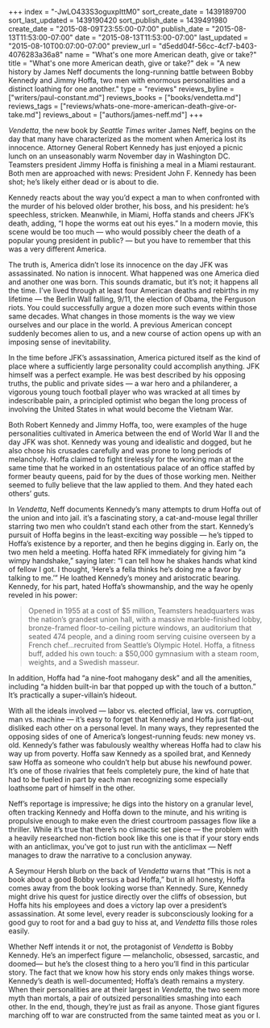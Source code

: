 +++
index = "-JwLO433S3oguxpIttM0"
sort_create_date = 1439189700
sort_last_updated = 1439190420
sort_publish_date = 1439491980
create_date = "2015-08-09T23:55:00-07:00"
publish_date = "2015-08-13T11:53:00-07:00"
date = "2015-08-13T11:53:00-07:00"
last_updated = "2015-08-10T00:07:00-07:00"
preview_url = "d5edd04f-56cc-4cf7-b403-4076283a36a8"
name = "What's one more American death, give or take?"
title = "What's one more American death, give or take?"
dek = "A new history by James Neff documents the long-running battle between Bobby Kennedy and Jimmy Hoffa, two men with enormous personalities and a distinct loathing for one another."
type = "reviews"
reviews_byline = ["writers/paul-constant.md"]
reviews_books = ["books/vendetta.md"]
reviews_tags = ["reviews/whats-one-more-american-death-give-or-take.md"]
reviews_about = ["authors/james-neff.md"]
+++

*Vendetta*, the new book by *Seattle Times* writer James Neff, begins on the day that many have characterized as the moment when America lost its innocence. Attorney General Robert Kennedy has just enjoyed a picnic lunch on an unseasonably warm November day in Washington DC. Teamsters president Jimmy Hoffa is finishing a meal in a Miami restaurant. Both men are approached with news: President John F. Kennedy has been shot; he’s likely either dead or is about to die.

Kennedy reacts about the way you’d expect a man to when confronted with the murder of his beloved older brother, his boss, and his president: he’s speechless, stricken. Meanwhile, in Miami, Hoffa stands and cheers JFK’s death, adding, “I hope the worms eat out his eyes.” In a modern movie, this scene would be too much — who would possibly cheer the death of a popular young president in public? — but you have to remember that this was a very different America.

The truth is, America didn’t lose its innocence on the day JFK was assassinated. No nation is innocent. What happened was one America died and another one was born. This sounds dramatic, but it’s not; it happens all the time. I’ve lived through at least four American deaths and rebirths in my lifetime — the Berlin Wall falling, 9/11, the election of Obama, the Ferguson riots. You could successfully argue a dozen more such events within those same decades. What changes in those moments is the way we view ourselves and our place in the world. A previous American concept suddenly becomes alien to us, and a new course of action opens up with an imposing sense of inevitability.

In the time before JFK’s assassination, America pictured itself as the kind of place where a sufficiently large personality could accomplish anything. JFK himself was a perfect example. He was best described by his opposing truths, the public and private sides — a war hero and a philanderer, a vigorous young touch football player who was wracked at all times by indescribable pain, a principled optimist who began the long process of involving the United States in what would become the Vietnam War.

Both Robert Kennedy and Jimmy Hoffa, too, were examples of the huge personalities cultivated  in America between the end of World War II and the day JFK was shot. Kennedy was young and idealistic and dogged, but he also chose his crusades carefully and was prone to long periods of melancholy. Hoffa claimed to fight tirelessly for the working man at the same time that he worked in an ostentatious palace of an office staffed by former beauty queens, paid for by the dues of those working men. Neither seemed to fully believe that the law applied to them. And they hated each others’ guts.

<div class="break"></div>

In *Vendetta*, Neff documents Kennedy’s many attempts to drum Hoffa out of the union and into jail. it’s a fascinating story, a cat-and-mouse legal thriller starring two men who couldn’t stand each other from the start. Kennedy’s pursuit of Hoffa begins in the least-exciting way possible — he’s tipped to Hoffa’s existence by a reporter, and then he begins digging in. Early on, the two men held a meeting. Hoffa hated RFK immediately for giving him “a wimpy handshake,” saying later: “I can tell how he shakes hands what kind of fellow I got. I thought, ‘Here’s a fella thinks he’s doing me a favor by talking to me.’” He loathed Kennedy’s money and aristocratic bearing. Kennedy, for his part, hated Hoffa’s showmanship, and the way he openly reveled in his power:

<blockquote>Opened in 1955 at a cost of $5 million, Teamsters headquarters was the nation’s grandest union hall, with a massive marble-finished lobby, bronze-framed floor-to-ceiling picture windows, an auditorium that seated 474 people, and a dining room serving cuisine overseen by a French chef…recruited from Seattle’s Olympic Hotel. Hoffa, a fitness buff, added his own touch: a $50,000 gymnasium with a steam room, weights, and a Swedish masseur.</blockquote>

In addition, Hoffa had “a nine-foot mahogany desk” and all the amenities, including “a hidden built-in bar that popped up with the touch of a button.” It’s practically a super-villain’s hideout.

With all the ideals involved — labor vs. elected official, law vs. corruption, man vs. machine — it’s easy to forget that Kennedy and Hoffa just flat-out disliked each other on a personal level. In many ways, they represented the opposing sides of one of America’s longest-running feuds: new money vs. old. Kennedy’s father was fabulously wealthy whereas Hoffa had to claw his way up from poverty. Hoffa saw Kennedy as a spoiled brat, and Kennedy saw Hoffa as someone who couldn’t help but abuse his newfound power. It’s one of those rivalries that feels completely pure, the kind of hate that had to be fueled in part by each man recognizing some especially loathsome part of himself in the other.

<div class="break"></div>

Neff’s reportage is impressive; he digs into the history on a granular level, often tracking Kennedy and Hoffa down to the minute, and his writing is propulsive enough to make even the driest courtroom passages flow like a thriller. While it’s true that there’s no climactic set piece — the problem with a heavily researched non-fiction book like this one is that if your story ends with an anticlimax, you’ve got to just run with the anticlimax — Neff manages to draw the narrative to a conclusion anyway.

A Seymour Hersh blurb on the back of *Vendetta* warns that “This is not a book about a good Bobby versus a bad Hoffa,” but in all honesty, Hoffa comes away from the book looking worse than Kennedy. Sure, Kennedy might drive his quest for justice directly over the cliffs of obsession, but Hoffa hits his employees and does a victory lap over a president’s assassination. At some level, every reader is subconsciously looking for a good guy to root for and a bad guy to hiss at, and *Vendetta* fills those roles easily.

Whether Neff intends it or not, the protagonist of *Vendetta* is Bobby Kennedy. He’s an imperfect figure — melancholic, obsessed, sarcastic, and doomed— but he’s the closest thing to a hero you’ll find in this particular story. The fact that we know how his story ends only makes things worse. Kennedy’s death is well-documented; Hoffa’s death remains a mystery. When their personalities are at their largest in *Vendetta*, the two seem more myth than mortals, a pair of outsized personalities smashing into each other. In the end, though, they’re just as frail as anyone. Those giant figures marching off to war are constructed from the same tainted meat as you or I.